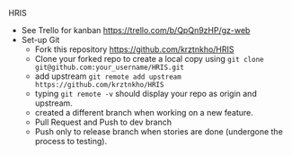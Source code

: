 HRIS

* See Trello for kanban https://trello.com/b/QpQn9zHP/gz-web
* Set-up Git
    - Fork this repository https://github.com/krztnkho/HRIS
    - Clone your forked repo to create a local copy using 
    `git clone git@github.com:your_username/HRIS.git`
    - add upstream `git remote add upstream https://github.com/krztnkho/HRIS`
    - typing `git remote -v` should display your repo as origin and upstream.
    - created a different branch when working on a new feature.
    - Pull Request and Push to dev branch
    - Push only to release branch when stories are done (undergone the process to testing). 
